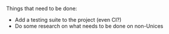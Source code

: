 Things that need to be done:
* Add a testing suite to the project (even CI?)
* Do some research on what needs to be done on non-Unices
